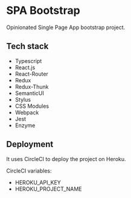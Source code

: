 # SPA Bootstrap

Opinionated Single Page App bootstrap project.

## Tech stack

* Typescript
* React.js
* React-Router
* Redux
* Redux-Thunk
* SemanticUI
* Stylus
* CSS Modules
* Webpack
* Jest
* Enzyme

## Deployment

It uses CircleCI to deploy the project on Heroku.

CircleCI variables:

* HEROKU_API_KEY
* HEROKU_PROJECT_NAME
